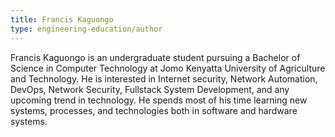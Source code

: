 ```yaml
---
title: Francis Kaguongo
type: engineering-education/author
---
```

Francis Kaguongo is an undergraduate student pursuing a Bachelor of Science in Computer Technology at Jomo Kenyatta University of Agriculture and Technology. He is interested in Internet security,  Network Automation, DevOps, Network Security, Fullstack System Development, and any upcoming trend in technology. He spends most of his time learning new systems, processes, and technologies both in software and hardware systems.

